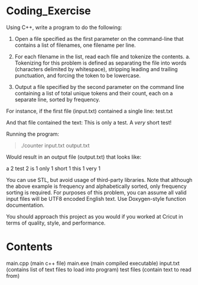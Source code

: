 # Coding_Exercise

Using C++, write a program to do the following:

1. Open a file specified as the first parameter on the command-line that contains a list of filenames, one filename per line.

2. For each filename in the list, read each file and tokenize the contents.
  a. Tokenizing for this problem is defined as separating the file into words (characters delimited by whitespace), stripping leading and trailing punctuation, and forcing the token to be lowercase.

3. Output a file specified by the second parameter on the command line containing a list of total unique tokens and their count, each on a separate line, sorted by frequency.

For instance, if the first file (input.txt) contained a single line: test.txt

And that file contained the text: This is only a test. A *very* short test!

Running the program:

> ./counter input.txt output.txt

Would result in an output file (output.txt) that looks like:

a 2
test 2
is 1
only 1
short 1
this 1
very 1

You can use STL, but avoid usage of third-party libraries. Note that although the above example is frequency and alphabetically sorted, only frequency sorting is required. For purposes of this problem, you can assume all valid input files will be UTF8 encoded English text.
Use Doxygen-style function documentation.

You should approach this project as you would if you worked at Cricut in terms of quality, style,
and performance.


# Contents

main.cpp (main c++ file)
main.exe (main compiled executable)
input.txt (contains list of text files to load into program)
test files (contain text to read from)

